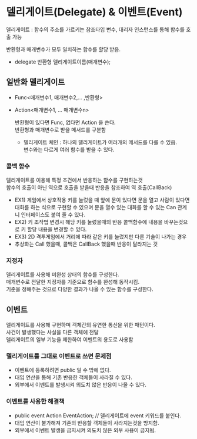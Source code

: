 # 델리게이트(Delegate) & 이벤트(Event)

델리게이트 : 함수의 주소를 가르키는 참조타입 변수, 대리자 인스턴스를 통해 함수를 호출 가능

반환형과 매개변수가 모두 일치하는 함수를 할당 받음.

- delegate 반환형 델리게이트이름(매개변수);

## 일반화 델리게이트
- Func<매개변수1, 매개변수2,... ,반환형>
- Action<매개변수1, ... 매개변수n>
  
  반환형이 있다면 Func, 없다면 Action 을 쓴다.  
  반환형과 매개변수로 받을 메서드를 구분함

  + 델리게이트 체인 : 하나의 델리게이트가 여러개의 메서드를 다룰 수 있음.        
변수와는 다르게 여러 함수를 받을 수 있다.

### 콜백 함수
델리게이트를 이용해 특정 조건에서 반응하는 함수를 구현하는것  
함수의 호출이 아닌 역으로 호출을 받을때 반응을 참조하여 역 호출(CallBack)

- EX1) 게임에서 상호작용 키를 눌렀을 때 앞에 문이 있다면  문을 열고 사람이 있다면 대화를 하는 식으로 구현할 수 있으며 문을 열수 있는 대화를 할 수 있는 Can 관계니 인터페이스도 붙여 줄 수 있다.
- EX2) 키 조작법 변경시 해당 키를 눌렀을때의 반응 콜백함수에 내용을 바꾸는것으로 키 할당 내용을 변경할 수 있다.
- EX3) 2D 격투게임에서 거리에 따라 같은 키를 눌렀지만 다른 기술이 나가는 경우
- 추상화는  Call 했을때, 콜백은 CallBack 했을때 반응이 달라지는 것 

### 지정자
델리게이트를 사용해 미완성 상태의 함수를 구성한다.  
매개변수로 전달한 지정자를 기준으로 함수를 완성해 동작시킴.  
기준을 정해주는 것으로 다양한 결과가 나올 수 있는 함수를 구성한다.

## 이벤트
델리게이트를 사용해 구현하며 객체간의 유연한 통신을 위한 패턴이다.  
사건이 발생했다는 사실을 다른 객체에 전달  
델리게이트의 일부 기능을 제한하여 이벤트의 용도로 사용함

### 델리게이트를 그대로 이벤트로 쓰면 문제점
- 이벤트에 등록하려면 public 일 수 밖에 없다.
- 대입 연산을 통해 기존 반응한 객체들이 사라질 수 있다.
- 외부에서 이벤트를 발생시켜 의도치 않은 반응이 나올 수 있다.

### 이벤트를 사용한 해결책
- public event Action EventAction; // 델리게이트에 event 키워드를 붙인다.
- 대입 연산이 불가해져 기존의 반응할 객체들이 사라지는것을 방지함.
- 외부에서 이벤트 발생을 금지시켜 의도치 않은 외부 사용이 금지됨.










    

